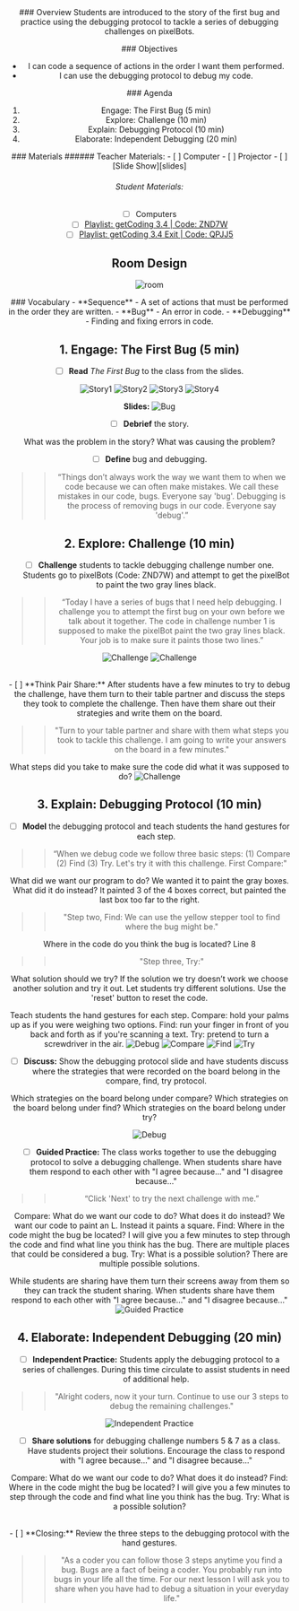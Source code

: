<header class='header' title='Debugging Sequences' subtitle='Lesson 04'/>

<notable>
<iconp src='/icons/activity.png'>### Overview</iconp>
Students are introduced to the story of the first bug and practice using the debugging protocol to tackle a series of debugging challenges on pixelBots.

<iconp src='/icons/objectives.png'>### Objectives</iconp>
- I can code a sequence of actions in the order I want them performed.
- I can use the debugging protocol to debug my code.


<iconp src='/icons/agenda.png'>### Agenda</iconp>

1. Engage: The First Bug (5 min)
1. Explore: Challenge (10 min)
1. Explain: Debugging Protocol (10 min)
1. Elaborate: Independent Debugging (20 min)

<note>
<iconp src='/icons/materials.png'>### Materials</iconp>
###### Teacher Materials:
- [ ] Computer
- [ ] Projector
- [ ] [Slide Show][slides]

###### Student Materials:
- [ ] Computers
- [ ] [Playlist: getCoding 3.4 | Code: ZND7W][ind-practice]
- [ ] [Playlist: getCoding 3.4 Exit | Code: QPJJ5][exit-ticket]

</note>

## Room Design
![room](/images/layout-rows.png)

<note>
<iconp src='/icons/vocab.png'>### Vocabulary</iconp>
- **Sequence** - A set of actions that must be performed in the order they are written.
- **Bug** - An error in code.
- **Debugging** - Finding and fixing errors in code.
</note>

<pagebreak/>

## 1. Engage: The First Bug (5 min)

- [ ] **Read** *The First Bug* to the class from the slides.

![Story1](./images/story1.png)
![Story2](./images/story2.png)
![Story3](./images/story3.png)
![Story4](./images/story4.png)

<note>**Slides:** ![Bug](./images/bug.png)</note>

- [ ] **Debrief** the story.

<iconp type="question">What was the problem in the story?</iconp>
<iconp type="question">What was causing the problem?</iconp>

- [ ] **Define** bug and debugging.

>>“Things don’t always work the way we want them to when we code because we can often make mistakes. We call these mistakes in our code, bugs. Everyone say 'bug'. Debugging is the process of removing bugs in our code. Everyone say 'debug'.”

## 2. Explore: Challenge (10 min)

- [ ] **Challenge** students to tackle debugging challenge number one. Students go to pixelBots (Code: ZND7W) and attempt to get the pixelBot to paint the two gray lines black.

>>“Today I have a series of bugs that I need help debugging. I challenge you to attempt the first bug on your own before we talk about it together. The code in challenge number 1 is supposed to make the pixelBot paint the two gray lines black. Your job is to make sure it paints those two lines.”

<note>![Challenge](./images/pixelbots1.png)
![Challenge](./images/pixelbots2.png)
</note>

<br/>
- [ ] **Think Pair Share:** After students have a few minutes to try to debug the challenge, have them turn to their table partner and discuss the steps they took to complete the challenge. Then have them share out their strategies and write them on the board.

>>"Turn to your table partner and share with them what steps you took to tackle this challenge. I am going to write your answers on the board in a few minutes."

<iconp type='question'>What steps did you take to make sure the code did what it was supposed to do?</iconp>
<note> ![Challenge](./images/pixelbots3.png)</note>

## 3. Explain: Debugging Protocol (10 min)

- [ ] **Model** the debugging protocol and teach students the hand gestures for each step. 

>> “When we debug code we follow three basic steps: (1) Compare (2) Find (3) Try. Let's try it with this challenge. First Compare:"

<iconp type="question">What did we want our program to do?</iconp>
<iconp type="answer">We wanted it to paint the gray boxes.</iconp>
<iconp type="question">What did it do instead?</iconp>
<iconp type="answer">It painted 3 of the 4 boxes correct, but painted the last box too far to the right.</iconp>

>>"Step two, Find: We can use the yellow stepper tool to find where the bug might be."

<iconp type="question">Where in the code do you think the bug is located?</iconp>
<iconp type="answer">Line 8</iconp>

>>"Step three, Try:"

<iconp type="question">What solution should we try? If the solution we try doesn’t work we choose another solution and try it out.</iconp>
<iconp type="answer">Let students try different solutions. Use the 'reset' button to reset the code.</iconp>

<note type="tip">Teach students the hand gestures for each step. Compare: hold your palms up as if you were weighing two options. Find: run your finger in front of you back and forth as if you're scanning a text. Try: pretend to turn a screwdriver in the air.
![Debug](./images/debug.png)
![Compare](./images/compare.png)
![Find](./images/find.png)
![Try](./images/try.png)
</note>
<br/>
- [ ] **Discuss:** Show the debugging protocol slide and have students discuss where the strategies that were recorded on the board belong in the compare, find, try protocol.

<iconp type='question'>Which strategies on the board belong under compare?</iconp>
<iconp type='question'>Which strategies on the board belong under find?</iconp>
<iconp type='question'>Which strategies on the board belong under try?</iconp>

<note> ![Debug](./images/debug.png)</note>
<br/>
- [ ] **Guided Practice:** The class works together to use the debugging protocol to solve a debugging challenge. When students share have them respond to each other with "I agree because..." and "I disagree because..."

>> “Click 'Next' to try the next challenge with me.”

<iconp type="question">Compare: What do we want our code to do? What does it do instead?</iconp>
<iconp type="answer">We want our code to paint an L. Instead it paints a square.</iconp>
<iconp type="question">Find: Where in the code might the bug be located? I will give you a few minutes to step through the code and find what line you think has the bug.</iconp>
<iconp type="answer">There are multiple places that could be considered a bug.</iconp>
<iconp type="question">Try: What is a possible solution?</iconp>
<iconp type="answer">There are multiple possible solutions.</iconp>

<note type="tip">While students are sharing have them turn their screens away from them so they can track the student sharing. When students share have them respond to each other with "I agree because..." and "I disagree because..."
![Guided Practice](./images/guided.png)</note>

## 4. Elaborate: Independent Debugging (20 min)
- [ ] **Independent Practice:** Students apply the debugging protocol to a series of challenges. During this time circulate to assist students in need of additional help.

> > "Alright coders, now it your turn. Continue to use our 3 steps to debug the remaining challenges."

<note>![Independent Practice](./images/independent.png)</note>
<br/>
- [ ] **Share solutions** for debugging challenge numbers 5 & 7 as a class. Have students project their solutions. Encourage the class to respond with "I agree because..." and "I disagree because..."

<iconp type="question">Compare: What do we want our code to do? What does it do instead?</iconp>
<iconp type="question">Find: Where in the code might the bug be located? I will give you a few minutes to step through the code and find what line you think has the bug.</iconp>
<iconp type="question">Try: What is a possible solution?</iconp>

<br/>
- [ ] **Closing:** Review the three steps to the debugging protocol with the hand gestures.

>>"As a coder you can follow those 3 steps anytime you find a bug. Bugs are a fact of being a coder. You probably run into bugs in your life all the time. For our next lesson I will ask you to share when you have had to debug a situation in your everyday life."

</notable>

[slides]: https://docs.google.com/presentation/d/1Jbm3nJ4cOlYue8rF91Y8nB2ItFWL31juwRQebzU9RHM/edit?usp=sharing
[ind-practice]: http://www.pixelbots.io/ZND7W
[exit-ticket]: http://www.pixelbots.io/QPJJ5

